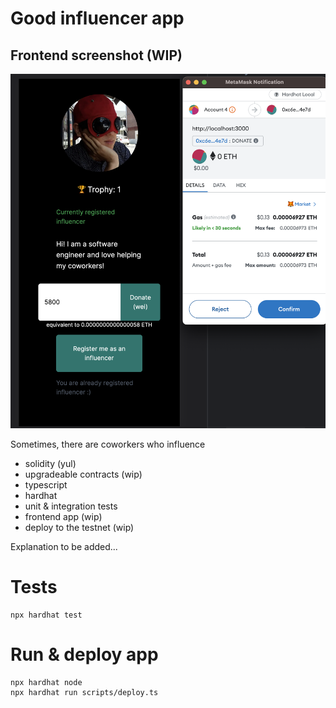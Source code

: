 # Good influencer app

## Frontend screenshot (WIP)
<img src='./fe-screenshot.png' />

Sometimes, there are coworkers who influence 

* solidity (yul)
* upgradeable contracts (wip)
* typescript
* hardhat
* unit & integration tests
* frontend app (wip)
* deploy to the testnet (wip)

Explanation to be added...

# Tests

```shell
npx hardhat test
```

# Run & deploy app
```shell
npx hardhat node
npx hardhat run scripts/deploy.ts
```


